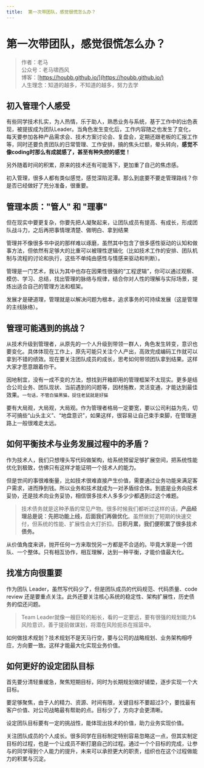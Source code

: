 ```yaml
---
title:  第一次带团队，感觉很慌怎么办？
---
```


# 第一次带团队，感觉很慌怎么办？

> 作者：老马
> <br/>公众号：老马啸西风
> <br/> 博客：[https://houbb.github.io/](https://houbb.github.io/)
> <br/> 人生理念：知道的越多，不知道的越多，努力去学



## 初入管理个人感受

有些同学技术扎实，为人热情，乐于助人，熟悉业务与系统，基于工作中的出色表现，被提拔成为团队Leader。当角色发生变化后，工作内容随之也发生了变化，每天要参加各种产品需求会、技术方案讨论会、复盘会，定期还跟老板的汇报工作等，同时还要负责团队的日常管理、工作安排，搞的焦头烂额，晕头转向，**感觉不像coding时那么有成就感了，甚至有种失控的感觉！**

另外随着时间的积累，原来的技术还有可能落下，更加重了自己的焦虑感。

初入管理，很多人都有类似感觉，感觉深陷泥潭。那么到底要不要走管理路线？你是否已经做好了充分准备，很重要。


## 管理本质："管人" 和 "理事"

但在现实中要更复杂，你要先把人凝聚起来，让团队成员有提高、有成长，形成团队战斗力，之后再把事情理清楚、做明白、拿到结果

管理并不像很多书中说的那样难以琢磨，虽然其中包含了很多感性驱动的认知和做事方法，但依然有足够大的比重可以被理性逻辑化（比如技术工作的安排、团队机制与流程的讨论和执行，这些不单纯由感性与情感来驱动和判断）。

管理是一门艺术，我认为其中也存在因果性很强的“工程逻辑”，你可以通过观察、模仿、学习、总结，找出管理的脉络与规律，结合你对人性的理解与实际场景，提炼出适合自己的管理方法和框架。

发展才是硬道理，管理就是以解决问题为根本，追求事务的可持续发展（这是管理的主线脉络）。

## 管理可能遇到的挑战？

从技术升级到管理者，从原先的一个人升级到带领一群人，角色发生转变，意识也要变化。具体体现在工作上，原先可能只关注个人产出，高效完成编码工作就可以拿到不错的绩效。现在要关注团队成员的成长，思考如何带领团队拿到结果。这样大家才愿意跟着你干。

因地制宜，没有一成不变的方法，想找到开箱即用的管理框架不太现实。更多是结合公司业务、团队现状、当前遇到的问题等，因材施教，灵活变通，才能达到最佳效果。`一句话，不管白猫黑猫，捉住老鼠就是好猫`

要有大局观，大局观，大局观。作为管理者格局一定要宽，要以公司利益为先，切不可搞些“山头主义”、“地盘意识”，如果这样，很容易让自己束手束脚，在管理道路上一般很难走太远。


## 如何平衡技术与业务发展过程中的矛盾？

作为技术人，我们只想埋头写代码做架构，给系统预留足够扩展空间，把系统性能优化到极致，仿佛只有这样才能证明一个技术人的能力。

但是世间的事很难衡量，比如技术很难直接产生价值，需要通过业务功能来满足客户需求，进而挣到钱。所以业务和技术就成为一对矛盾综合体。到底是业务向技术妥协，还是技术向业务妥协，相信很多技术人多多少少都遇到过这个难题。

> 技术债务就是这种矛盾的常见产物。很多时候我们都听过这样的话，**产品经理总是说：先把功能上线，后面我们再做优化**。虽然做到了短期的快速交付，但系统的性能、扩展性会大打折扣。**日积月累，我们便积累了很多技术债务。**


从价值角度来讲，抛开任何一方来取悦另一方都是不合适的。毕竟大家是一个团队、一个整体。只有相互协作，相互理解，达到一种平衡，才能价值最大化。

## 找准方向很重要

作为团队 Leader，虽然写代码少了，但是团队成员的代码规范、代码质量、code review 还是要重点关注。此外还要关注核心系统的稳定性、架构扩展性，历史债务的偿还问题。

> Team Leader就像一艘巨轮的船长，看的一定要远，要有很强的规划能力&风险意识，善于提前做谋划，将潜在风险扼杀在摇篮中。

如何做技术规划？技术规划不是天马行空，要与公司的战略规划、业务架构相呼应，方向要一致。这样才能最大化实现业务价值。

## 如何更好的设定团队目标

首先要分清轻重缓急，聚焦短期目标，同时为长期规划做好铺垫，逐步实现一个大目标。

要足够聚焦，由于人的精力、资源、时间有限，关键目标不要超过3个，要找最有客户价值、对公司战略最有帮助的点。目标少了，方向才会更清晰。

设定团队目标要有一定的挑战性，能体现出技术的价值，助力业务实现价值。

关注团队成员的个人成长。很多同学在目标制定特别容易忽略这一点，但其实制定目标的过程，也是一个让成员不断打磨自己的过程。通过一个个目标的完成，让参与的同学得到个人能力的提升，未来可以承担更大的职责，组织也在这个过程做能力的积累与沉淀。







